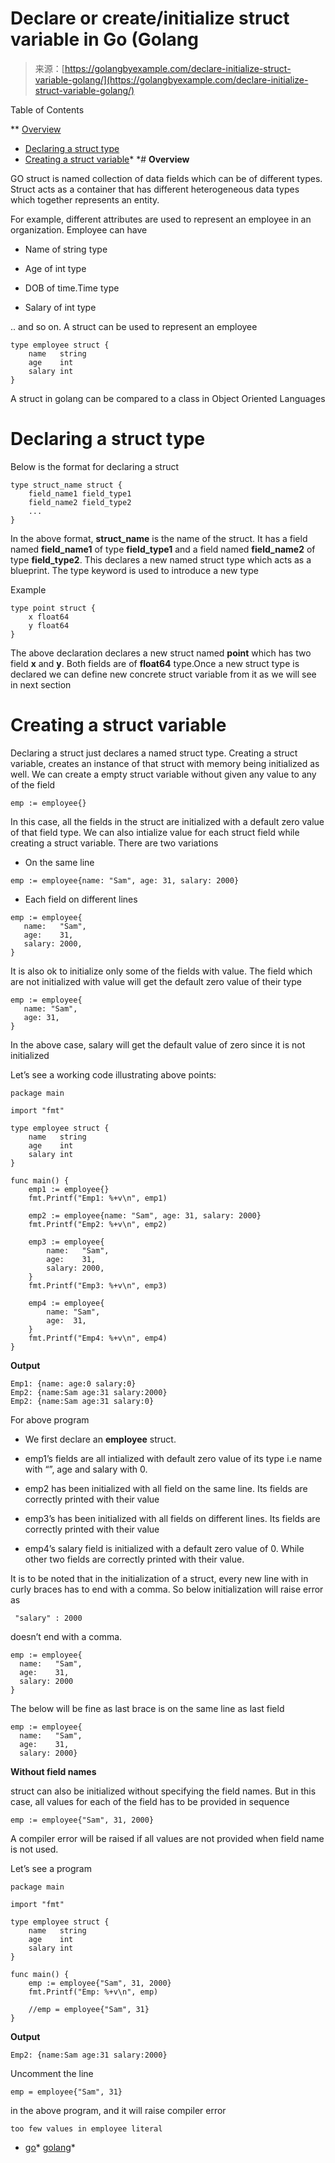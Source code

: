 <!--yml
category: 未分类
date: 2024-10-13 06:19:50
-->

# Declare or create/initialize struct variable in Go (Golang

> 来源：[https://golangbyexample.com/declare-initialize-struct-variable-golang/](https://golangbyexample.com/declare-initialize-struct-variable-golang/)

Table of Contents

 **   [Overview](#Overview "Overview")
*   [Declaring a struct type](#Declaring_a_struct_type "Declaring a struct type")
*   [Creating a struct variable](#Creating_a_struct_variable "Creating a struct variable")*  *# **Overview**

GO struct is named collection of data fields which can be of different types. Struct acts as a container that has different heterogeneous data types which together represents an entity.

For example, different attributes are used to represent an employee in an organization. Employee can have

*   Name of string type

*   Age of int type

*   DOB of time.Time type

*   Salary of int type

.. and so on. A struct can be used to represent an employee

```
type employee struct {
    name   string
    age    int
    salary int
}
```

A struct in golang can be compared to a class in Object Oriented Languages

# **Declaring a struct type**

Below is the format for declaring a struct

```
type struct_name struct {
    field_name1 field_type1
    field_name2 field_type2
    ...
}
```

In the above format, **struct_name** is the name of the struct. It has a field named **field_name1** of type **field_type1** and a field named **field_name2** of type **field_type2**. This declares a new named struct type which acts as a blueprint. The type keyword is used to introduce a new type

Example

```
type point struct {
    x float64
    y float64
}
```

The above declaration declares a new struct named **point** which has two field **x** and **y**. Both fields are of **float64** type.Once a new struct type is declared we can define new concrete struct variable from it as we will see in next section

# **Creating a struct variable**

Declaring a struct just declares a named struct type. Creating a struct variable, creates an instance of that struct with memory being initialized as well. We can create a empty struct variable without given any value to any of the field

```
emp := employee{}
```

In this case, all the fields in the struct are initialized with a default zero value of that field type. We can also intialize value for each struct field while creating a struct variable. There are two variations

*   On the same line

```
emp := employee{name: "Sam", age: 31, salary: 2000}
```

*   Each field on different lines

```
emp := employee{
   name:   "Sam",
   age:    31,
   salary: 2000,
}
```

It is also ok to initialize only some of the fields with value. The field which are not initialized with value will get the default zero value of their type

```
emp := employee{
   name: "Sam",
   age: 31,
}
```

In the above case, salary will get the default value of zero since it is not initialized

Let’s see a working code illustrating above points:

```
package main

import "fmt"

type employee struct {
    name   string
    age    int
    salary int
}

func main() {
    emp1 := employee{}
    fmt.Printf("Emp1: %+v\n", emp1)

    emp2 := employee{name: "Sam", age: 31, salary: 2000}
    fmt.Printf("Emp2: %+v\n", emp2)

    emp3 := employee{
        name:   "Sam",
        age:    31,
        salary: 2000,
    }
    fmt.Printf("Emp3: %+v\n", emp3)

    emp4 := employee{
        name: "Sam",
        age:  31,
    }
    fmt.Printf("Emp4: %+v\n", emp4)
}
```

**Output**

```
Emp1: {name: age:0 salary:0}
Emp2: {name:Sam age:31 salary:2000}
Emp2: {name:Sam age:31 salary:0}
```

For above program

*   We first declare an **employee** struct.

*   emp1’s fields are all intialized with default zero value of its type i.e name with “”, age and salary with 0.

*   emp2 has been initialized with all field on the same line. Its fields are correctly printed with their value
*   emp3’s has been initialized with all fields on different lines. Its fields are correctly printed with their value

*   emp4’s salary field is initialized with a default zero value of 0\. While other two fields are correctly printed with their value.

It is to be noted that in the initialization of a struct, every new line with in curly braces has to end with a comma. So below initialization will raise error as

```
 "salary" : 2000
```

doesn’t end with a comma.

```
emp := employee{
  name:   "Sam",
  age:    31,
  salary: 2000
}
```

The below will be fine as last brace is on the same line as last field

```
emp := employee{
  name:   "Sam",
  age:    31,
  salary: 2000}
```

**Without field names**

struct can also be initialized without specifying the field names. But in this case, all values for each of the field has to be provided in sequence

```
emp := employee{"Sam", 31, 2000}
```

A compiler error will be raised if all values are not provided when field name is not used.

Let’s see a program

```
package main

import "fmt"

type employee struct {
    name   string
    age    int
    salary int
}

func main() {
    emp := employee{"Sam", 31, 2000}
    fmt.Printf("Emp: %+v\n", emp)

    //emp = employee{"Sam", 31}
}
```

**Output**

```
Emp2: {name:Sam age:31 salary:2000}
```

Uncomment the line

```
emp = employee{"Sam", 31}
```

in the above program, and it will raise compiler error

```
too few values in employee literal
```

*   [go](https://golangbyexample.com/tag/go/)*   [golang](https://golangbyexample.com/tag/golang/)*